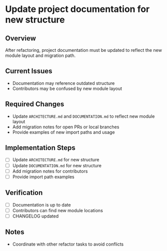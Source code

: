 # Update project documentation for new structure

## Overview
After refactoring, project documentation must be updated to reflect the new module layout and migration path.

## Current Issues
- Documentation may reference outdated structure
- Contributors may be confused by new module layout

## Required Changes
- Update `ARCHITECTURE.md` and `DOCUMENTATION.md` to reflect new module layout
- Add migration notes for open PRs or local branches
- Provide examples of new import paths and usage

## Implementation Steps
- [ ] Update `ARCHITECTURE.md` for new structure
- [ ] Update `DOCUMENTATION.md` for new structure
- [ ] Add migration notes for contributors
- [ ] Provide import path examples

## Verification
- [ ] Documentation is up to date
- [ ] Contributors can find new module locations
- [ ] CHANGELOG updated

## Notes
- Coordinate with other refactor tasks to avoid conflicts 
